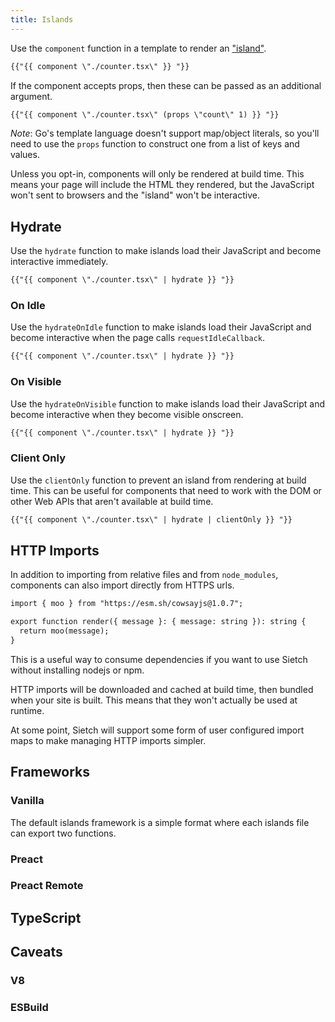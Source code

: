 ```yaml
---
title: Islands
---
```


Use the `component` function in a template to render an ["island"](https://jasonformat.com/islands-architecture/).

```md
{{"{{ component \"./counter.tsx\" }} "}}
```

If the component accepts props, then these can be passed as an additional argument.

```md
{{"{{ component \"./counter.tsx\" (props \"count\" 1) }} "}}
```

_Note_: Go's template language doesn't support map/object literals, so you'll need to use the `props` function to construct one from a list of keys and values.

Unless you opt-in, components will only be rendered at build time. This means your page will include the HTML they rendered, but the JavaScript won't sent to browsers and the "island" won't be interactive.

## Hydrate
Use the `hydrate` function to make islands load their JavaScript and become interactive immediately.

```md
{{"{{ component \"./counter.tsx\" | hydrate }} "}}
```

### On Idle
Use the `hydrateOnIdle` function to make islands load their JavaScript and become interactive when the page calls `requestIdleCallback`.

```md
{{"{{ component \"./counter.tsx\" | hydrate }} "}}
```

### On Visible
Use the `hydrateOnVisible` function to make islands load their JavaScript and become interactive when they become visible onscreen.

```md
{{"{{ component \"./counter.tsx\" | hydrate }} "}}
```

### Client Only
Use the `clientOnly` function to prevent an island from rendering at build time. This can be useful for components that need to work with the DOM or other Web APIs that aren't available at build time.

```md
{{"{{ component \"./counter.tsx\" | hydrate | clientOnly }} "}}
```

## HTTP Imports
In addition to importing from relative files and from `node_modules`, components can also import directly from HTTPS urls.

```md
import { moo } from "https://esm.sh/cowsayjs@1.0.7";

export function render({ message }: { message: string }): string {
  return moo(message);
}
```

This is a useful way to consume dependencies if you want to use Sietch without installing nodejs or npm.

HTTP imports will be downloaded and cached at build time, then bundled when your site is built. This means that they won't actually be used at runtime.

At some point, Sietch will support some form of user configured import maps to make managing HTTP imports simpler.

## Frameworks
### Vanilla
The default islands framework is a simple format where each islands file can export two functions.

### Preact

### Preact Remote

## TypeScript


## Caveats

### V8

### ESBuild
